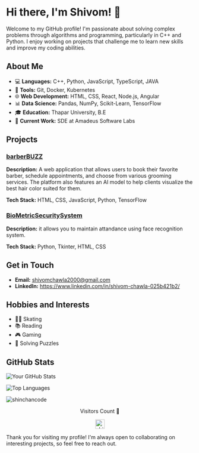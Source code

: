 # Hi there, I'm Shivom! 👋

Welcome to my GitHub profile! I'm passionate about solving complex problems through algorithms and programming, particularly in C++ and Python. I enjoy working on projects that challenge me to learn new skills and improve my coding abilities.

## About Me

- 💻 **Languages:** C++, Python, JavaScript, TypeScript, JAVA
- 🔧 **Tools:** Git, Docker, Kubernetes
- 🌐 **Web Development:** HTML, CSS, React, Node.js, Angular
- 📊 **Data Science:** Pandas, NumPy, Scikit-Learn, TensorFlow
- 🎓 **Education:** Thapar University, B.E
- 💼 **Current Work:** SDE at Amadeus Software Labs

## Projects

### [barberBUZZ](https://shivom2k.github.io/BarberBUZZ/)
**Description:** A web application that allows users to book their favorite barber, schedule appointments, and choose from various grooming services. The platform also features an AI model to help clients visualize the best hair color suited for them.

**Tech Stack:** HTML, CSS, JavaScript, Python, TensorFlow

### [BioMetricSecuritySystem](https://shivom2k.github.io/BarberBUZZ/)
**Description:** it allows you to maintain attandance using face recognition system.

**Tech Stack:** Python, Tkinter, HTML, CSS 

## Get in Touch

- **Email:** shivomchawla2000@gmail.com
- **LinkedIn:** https://www.linkedin.com/in/shivom-chawla-025b421b2/

## Hobbies and Interests

- 🚴‍♂️ Skating
- 📚 Reading
- 🎮 Gaming
- 🧩 Solving Puzzles

## GitHub Stats

![Your GitHub Stats](https://github-readme-stats.vercel.app/api?username=shivom2k&show_icons=true&theme=radical)

![Top Languages](https://github-readme-stats.vercel.app/api/top-langs/?username=shivom2k&layout=compact&theme=radical)

<img src="https://streak-stats.demolab.com?user=shivom2k&theme=dark&border_radius=7.8" alt="shinchancode" />

<div align="center">
	<p>Visitors Count 🥽</p>
 <img height="25px" src="https://komarev.com/ghpvc/?username=shivom2k&label=Profile%20views&color=0e75b6&style=flat" alt="shivom2k" />

</div>

Thank you for visiting my profile! I'm always open to collaborating on interesting projects, so feel free to reach out.
